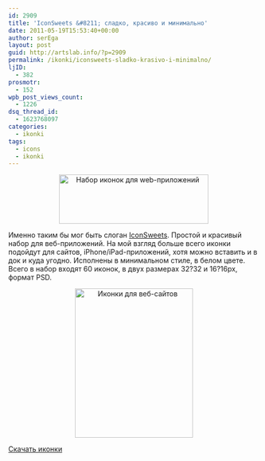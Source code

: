 ```yaml
---
id: 2909
title: 'IconSweets &#8211; сладко, красиво и минимально'
date: 2011-05-19T15:53:40+00:00
author: serEga
layout: post
guid: http://artslab.info/?p=2909
permalink: /ikonki/iconsweets-sladko-krasivo-i-minimalno/
ljID:
  - 382
prosmotr:
  - 152
wpb_post_views_count:
  - 1226
dsq_thread_id:
  - 1623768097
categories:
  - ikonki
tags:
  - icons
  - ikonki
---
```

<center>
  <a href="{{site.img_cdn}}/iconsweets.jpg"><img src="{{site.img_cdn}}/iconsweets-300x99.jpg" alt="Набор иконок для web-приложений" title="iconsweets" width="300" height="99" class="alignnone size-medium wp-image-2911" srcset="{{site.img_cdn}}/iconsweets-300x99.jpg 300w, {{site.img_cdn}}/iconsweets.jpg 424w" sizes="(max-width: 300px) 100vw, 300px" /></a>
</center>

Именно таким бы мог быть слоган [IconSweets](http://www.iconsweets.com/). Простой и красивый набор для веб-приложений. На мой взгляд больше всего иконки подойдут для сайтов, iPhone/iPad-приложений, хотя можно вставить и в док и куда угодно. Исполнены в минимальном стиле, в белом цвете. Всего в набор входят 60 иконок, в двух размерах 32?32 и 16?16px, формат PSD.

<center>
  <a href="{{site.img_cdn}}/iconSweets.png"><img src="{{site.img_cdn}}/iconSweets-237x300.png" alt="Иконки для веб-сайтов" title="iconSweets" width="237" height="300" class="alignnone size-medium wp-image-2912" /></a>
</center>

[Скачать иконки](http://www.iconsweets.com/)